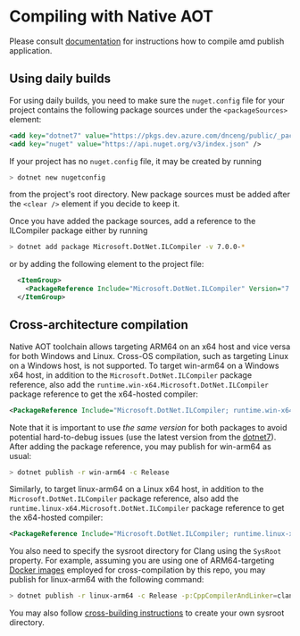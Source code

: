 # Compiling with Native AOT

Please consult [documentation](https://github.com/dotnet/docs/blob/main/docs/core/deploying/native-aot.md) for instructions how to compile amd publish application.



## Using daily builds

For using daily builds, you need to make sure the `nuget.config` file for your project contains the following package sources under the `<packageSources>` element:
```xml
<add key="dotnet7" value="https://pkgs.dev.azure.com/dnceng/public/_packaging/dotnet7/nuget/v3/index.json" />
<add key="nuget" value="https://api.nuget.org/v3/index.json" />
```

If your project has no `nuget.config` file, it may be created by running
```bash
> dotnet new nugetconfig
```

from the project's root directory. New package sources must be added after the `<clear />` element if you decide to keep it.

Once you have added the package sources, add a reference to the ILCompiler package either by running
```bash
> dotnet add package Microsoft.DotNet.ILCompiler -v 7.0.0-*
```

or by adding the following element to the project file:
```xml
  <ItemGroup>
    <PackageReference Include="Microsoft.DotNet.ILCompiler" Version="7.0.0-*" />
  </ItemGroup>
```

## Cross-architecture compilation

Native AOT toolchain allows targeting ARM64 on an x64 host and vice versa for both Windows and Linux. Cross-OS compilation, such as targeting Linux on a Windows host, is not supported. To target win-arm64 on a Windows x64 host, in addition to the `Microsoft.DotNet.ILCompiler` package reference, also add the `runtime.win-x64.Microsoft.DotNet.ILCompiler` package reference to get the x64-hosted compiler:
```xml
<PackageReference Include="Microsoft.DotNet.ILCompiler; runtime.win-x64.Microsoft.DotNet.ILCompiler" Version="7.0.0-preview.2.22103.2" />
```

Note that it is important to use _the same version_ for both packages to avoid potential hard-to-debug issues (use the latest version from the [dotnet7](https://dev.azure.com/dnceng/public/_artifacts/feed/dotnet7/NuGet/Microsoft.DotNet.ILCompiler/7.0.0-preview.2.22103.2/versions)). After adding the package reference, you may publish for win-arm64 as usual:
```bash
> dotnet publish -r win-arm64 -c Release
```

Similarly, to target linux-arm64 on a Linux x64 host, in addition to the `Microsoft.DotNet.ILCompiler` package reference, also add the `runtime.linux-x64.Microsoft.DotNet.ILCompiler` package reference to get the x64-hosted compiler:
```xml
<PackageReference Include="Microsoft.DotNet.ILCompiler; runtime.linux-x64.Microsoft.DotNet.ILCompiler" Version="7.0.0-preview.2.22103.2" />
```

You also need to specify the sysroot directory for Clang using the `SysRoot` property. For example, assuming you are using one of ARM64-targeting [Docker images](../../../../docs/workflow/building/coreclr/linux-instructions.md#Docker-Images) employed for cross-compilation by this repo, you may publish for linux-arm64 with the following command:
```bash
> dotnet publish -r linux-arm64 -c Release -p:CppCompilerAndLinker=clang-9 -p:SysRoot=/crossrootfs/arm64
```

You may also follow [cross-building instructions](../../../../docs/workflow/building/coreclr/cross-building.md) to create your own sysroot directory.
